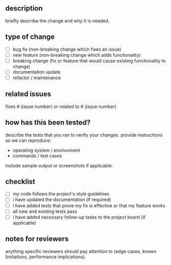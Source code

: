 <!--
thank you for your contribution! please fill out this template.
-->

## description
briefly describe the change and why it is needed.

## type of change
- [ ] bug fix (non-breaking change which fixes an issue)
- [ ] new feature (non-breaking change which adds functionality)
- [ ] breaking change (fix or feature that would cause existing functionality to change)
- [ ] documentation update
- [ ] refactor / maintenance

## related issues
fixes # (issue number) or related to # (issue number)

## how has this been tested?
describe the tests that you ran to verify your changes. provide instructions so we can reproduce:
- operating system / environment
- commands / test cases

include sample output or screenshots if applicable.

## checklist
- [ ] my code follows the project's style guidelines
- [ ] i have updated the documentation (if required)
- [ ] i have added tests that prove my fix is effective or that my feature works
- [ ] all new and existing tests pass
- [ ] i have added necessary follow-up tasks to the project board (if applicable)

## notes for reviewers
anything specific reviewers should pay attention to (edge cases, known limitations, performance implications).
